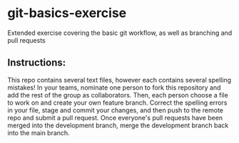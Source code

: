 # git-basics-exercise
Extended exercise covering the basic git workflow, as well as branching and pull requests  
## Instructions:  
This repo contains several text files, however each contains several spelling mistakes! 
In your teams, nominate one person to fork this repository and add the rest of the group as collaborators. Then, each person choose a file to work on and create your own feature branch. 
Correct the spelling errors in your file, stage and commit your changes, and then push to the remote repo and submit a pull request. Once everyone's pull requests have been merged into the development branch, merge the development branch back into the main branch.
